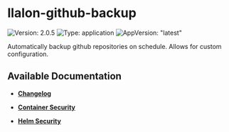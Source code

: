 # llalon-github-backup

![Version: 2.0.5](https://img.shields.io/badge/Version-2.0.5-informational?style=flat-square) ![Type: application](https://img.shields.io/badge/Type-application-informational?style=flat-square) ![AppVersion: "latest"](https://img.shields.io/badge/AppVersion-"latest"-informational?style=flat-square)

Automatically backup github repositories on schedule. Allows for custom configuration.

## Available Documentation

- [**Changelog**](CHANGELOG)

- [**Container Security**](container-security)

- [**Helm Security**](helm-security)

